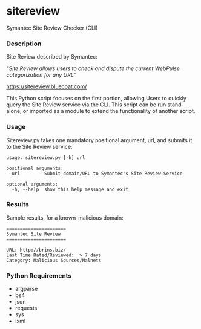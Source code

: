 # sitereview
Symantec Site Review Checker (CLI)

### Description

Site Review described by Symantec:

*"Site Review allows users to check and dispute the current WebPulse categorization for any URL"*

https://sitereview.bluecoat.com/

This Python script focuses on the first portion, allowing Users to quickly query the Site Review service via the CLI. This script can be run stand-alone, or imported as a module to extend the functionality of another script.

### Usage

Sitereview.py takes one mandatory positional argument, url, and submits it to the Site Review service:

```
usage: sitereview.py [-h] url

positional arguments:
  url         Submit domain/URL to Symantec's Site Review Service

optional arguments:
  -h, --help  show this help message and exit
```

### Results

Sample results, for a known-malicious domain:

```
======================
Symantec Site Review
======================

URL: http://brins.biz/
Last Time Rated/Reviewed:  > 7 days
Category: Malicious Sources/Malnets
```

### Python Requirements

* argparse
* bs4
* json
* requests
* sys
* lxml

